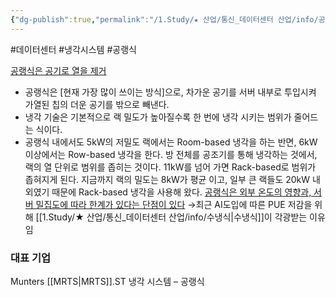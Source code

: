 ```yaml
---
{"dg-publish":true,"permalink":"/1.Study/★ 산업/통신_데이터센터 산업/info/공랭식/","created":"2024-09-23T22:13:32.849+09:00","updated":"2025-06-03T20:07:21.942+09:00"}
---
```


#데이터센터 #냉각시스템 #공랭식 


[공랭식은 공기로 열을 제거](2.26_%20AI%20뜨거울수록%20좋아.pdf#page=23&selection=411,0,420,1&color=yellow)
- 공랭식은 [현재 가장 많이 쓰이는 방식]으로, 차가운 공기를 서버 내부로 투입시켜 가열된 칩의 더운 공기를 밖으로 빼낸다. 
- 냉각 기술은 기본적으로 랙 밀도가 높아질수록 한 번에 냉각 시키는 범위가 줄어드는 식이다. 
- 공랭식 내에서도 5kW의 저밀도 랙에서는 Room-based 냉각을 하는 반면, 6kW 이상에서는 Row-based 냉각을 한다. 방 전체를 공조기를 통해 냉각하는 것에서, 랙의 열 단위로 범위를 좁히는 것이다. 11kW를 넘어 가면 Rack-based로 범위가 좁혀지게 된다. 지금까지 랙의 밀도는 8kW가 평균 이고, 일부 큰 랙들도 20kW 내외였기 때문에 Rack-based 냉각을 사용해 왔다. [공랭식은 외부 온도의 영향과, 서버 밀집도에 따라 한계가 있다는 단점이 있다](2.26_%20AI%20뜨거울수록%20좋아.pdf#page=23&selection=125,0,331,2&color=yellow)  →최근 AI도입에 따른 PUE 저감을 위해 [[1.Study/★ 산업/통신_데이터센터 산업/info/수냉식\|수냉식]]이 각광받는 이유임


### 대표 기업
Munters [[MRTS\|MRTS]].ST 냉각 시스템 – 공랭식
